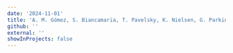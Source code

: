 ```yaml
---
date: '2024-11-01'
title: 'A. M. Gómez, S. Biancamaria, T. Pavelsky, K. Nielsen, G. Parkins, M. Lane, S. Khan, F. Hossain, R. Bhattarai, S. Ghafoor, J.F. Crétaux, C. Yanez, N. Picot (2024). Evaluation using In-Situ Observations from National Governments and Citizen Scientists Suggests Nadir Altimeters can Accurately Measure Water Levels Changes Regardless of Lake Area. GIScience and Remote Sensing (In Review).'
github: ''
external: ''
showInProjects: false
---
```

